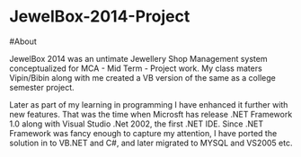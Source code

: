 # JewelBox-2014-Project

#About 

JewelBox 2014 was an untimate Jewellery Shop Management system conceptualized for MCA - Mid Term - Project work. My class maters Vipin/Bibin along with me created a VB version of the same as a college semester project. 

Later as part of my learning in programming I have enhanced it further with new features. That was the time when Microsft has release .NET Framework 1.0 along with Visual Studio .Net 2002, the first .NET IDE. Since .NET Framework was fancy enough to capture my attention, I have ported the solution in to VB.NET and C#, and later migrated to MYSQL and VS2005 etc. 
